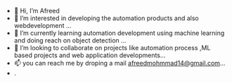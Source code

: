 - 👋 Hi, I’m  Afreed
- 👀 I’m interested in developing the automation products and also webdevelopment ...
- 🌱 I’m currently learning automation development using machine learning and doing reach on object detection ...
- 💞️ I’m looking to collaborate on projects like automation process ,ML based projects and web application developments...
- 📫 you can reach me by droping a mail afreedmohmmad14@gmail.com...
- .

<!---
afreed36/afreed36 is a ✨ special ✨ repository because its `README.md` (this file) appears on your GitHub profile.
You can click the Preview link to take a look at your changes.
--->
